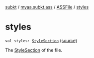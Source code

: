 [subkt](../../index.md) / [myaa.subkt.ass](../index.md) / [ASSFile](index.md) / [styles](./styles.md)

# styles

`val styles: `[`StyleSection`](../-style-section/index.md) [(source)](https://github.com/Myaamori/SubKt/blob/0.1.8/src/main/kotlin/myaa/subkt/ass/parser.kt#L120)

The [StyleSection](../-style-section/index.md) of the file.

